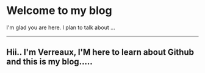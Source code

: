 # Welcome to my blog

I'm glad you are here. I plan to talk about ...

-------------------------
Hii.. I'm Verreaux,
I'M here to learn about Github
and this is my blog.....
-------------------------

